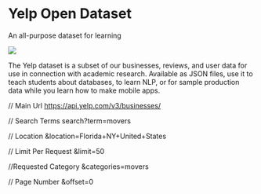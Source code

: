 <h1>Yelp Open Dataset</h1>
<p>An all-purpose dataset for learning
</p>
<img src="https://s3-media0.fl.yelpcdn.com/assets/public/960x225_dataset.yji-04eb5a6d4caf0ee710b34bbb37d3f4cf.png" />



<p>The Yelp dataset is a subset of our businesses, reviews, and user data for use in connection with academic research. Available as JSON files, use it to teach students about databases, to learn NLP, or for sample production data while you learn how to make mobile apps.</p>

// Main Url https://api.yelp.com/v3/businesses/

// Search Terms search?term=movers

// Location &location=Florida+NY+United+States

// Limit Per Request &limit=50

//Requested Category &categories=movers

// Page Number &offset=0 

